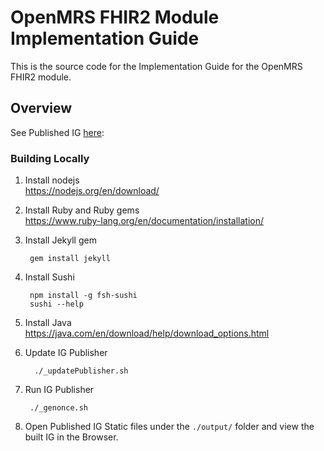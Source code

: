 # OpenMRS FHIR2 Module Implementation Guide

This is the source code for the Implementation Guide for the OpenMRS FHIR2 module.

## Overview
See Published IG [here](https://fhir.openmrs.org/): 

### Building Locally
1. Install nodejs   
   https://nodejs.org/en/download/


2. Install Ruby and Ruby gems  
https://www.ruby-lang.org/en/documentation/installation/

3. Install Jekyll gem

        gem install jekyll

4. Install Sushi

        npm install -g fsh-sushi
        sushi --help

4. Install Java   
https://java.com/en/download/help/download_options.html

5. Update IG Publisher

         ./_updatePublisher.sh

6. Run IG Publisher

        ./_genonce.sh

7. Open Published IG Static files under the `./output/` folder and view the built IG in the Browser.
   

